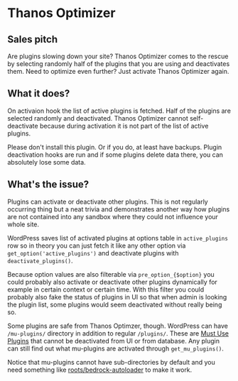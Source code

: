 # Thanos Optimizer

## Sales pitch

Are plugins slowing down your site? Thanos Optimizer comes to the rescue by selecting randomly half of the plugins that you are using and deactivates them. Need to optimize even further? Just activate Thanos Optimizer again.

## What it does?

On activaion hook the list of active plugins is fetched. Half of the plugins are selected randomly and deactivated. Thanos Optimizer cannot self-deactivate because during activation it is not part of the list of active plugins.

Please don't install this plugin. Or if you do, at least have backups. Plugin deactivation hooks are run and if some plugins delete data there, you can absolutely lose some data.

## What's the issue?

Plugins can activate or deactivate other plugins. This is not regularly occurring thing but a neat trivia and demonstrates another way how plugins are not contained into any sandbox where they could not influence your whole site.

WordPress saves list of activated plugins at options table in `active_plugins` row so in theory you can just fetch it like any other option via `get_option('active_plugins')` and deactivate plugins with `deactivate_plugins()`.

Because option values are also filterable via `pre_option_{$option}` you could probably also activate or deactivate other plugins dynamically for example in certain context or certain time. With this filter you could probably also fake the status of plugins in UI so that when admin is looking the plugin list, some plugins would seem deactivated without really being so.

Some plugins are safe from Thanos Optimzer, though. WordPress can have `/mu-plugins/` directory in addition to regular `/plugins/`. These are [Must Use Plugins](https://wordpress.org/support/article/must-use-plugins/) that cannot be deactivated from UI or from database. Any plugin can still find out what mu-plugins are activated through `get_mu_plugins()`.

Notice that mu-plugins cannot have sub-directories by default and you need something like [roots/bedrock-autoloader](https://github.com/roots/bedrock-autoloader) to make it work.
